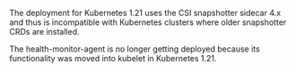 The deployment for Kubernetes 1.21 uses the CSI snapshotter sidecar
4.x and thus is incompatible with Kubernetes clusters where older
snapshotter CRDs are installed.

The health-monitor-agent is no longer getting deployed because its
functionality was moved into kubelet in Kubernetes 1.21.
